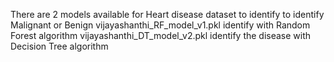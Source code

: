 There are 2 models available for Heart disease dataset to identify to identify Malignant or Benign
vijayashanthi_RF_model_v1.pkl identify with Random Forest algorithm
vijayashanthi_DT_model_v2.pkl identify the disease with Decision Tree algorithm
